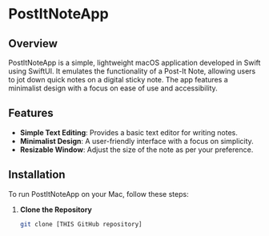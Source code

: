 # PostItNoteApp

## Overview

PostItNoteApp is a simple, lightweight macOS application developed in Swift using SwiftUI. It emulates the functionality of a Post-It Note, allowing users to jot down quick notes on a digital sticky note. The app features a minimalist design with a focus on ease of use and accessibility.

## Features

- **Simple Text Editing**: Provides a basic text editor for writing notes.
- **Minimalist Design**: A user-friendly interface with a focus on simplicity.
- **Resizable Window**: Adjust the size of the note as per your preference.

## Installation

To run PostItNoteApp on your Mac, follow these steps:

1. **Clone the Repository**
   
   ```bash
   git clone [THIS GitHub repository]
